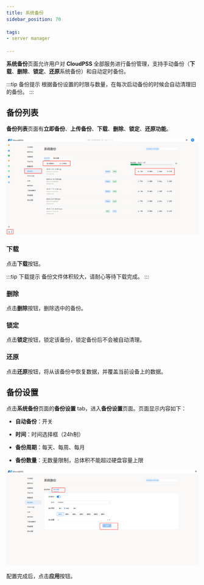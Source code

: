 ```yaml
---
title: 系统备份
sidebar_position: 70

tags: 
- server manager

--- 
```


**系统备份**页面允许用户对 **CloudPSS** 全部服务进行备份管理，支持手动备份（**下载**、**删除**、**锁定**、**还原**系统备份）和自动定时备份。

:::tip 备份提示
根据备份设置的时限与数量，在每次启动备份的时候会自动清理旧的备份。
:::

## 备份列表

**备份列表**页面有**立即备份**、**上传备份**、**下载**、**删除**、**锁定**、**还原功能**。

![备份列表](./系统备份.png "备份列表")

### 下载

点击**下载**按钮。

:::tip 下载提示
备份文件体积较大，请耐心等待下载完成。
:::

### 删除

点击**删除**按钮，删除选中的备份。

### 锁定

点击**锁定**按钮，锁定该备份，锁定备份后不会被自动清理。

### 还原

点击**还原**按钮，将从该备份中恢复数据，并覆盖当前设备上的数据。

## 备份设置

点击**系统备份**页面的**备份设置** tab，进入**备份设置**页面。页面显示内容如下：

+ **自动备份**：开关

+ **时间**：时间选择框（24h制）

+ **备份周期**：每天、每周、每月

+ **备份数量**：无数量限制，总体积不能超过硬盘容量上限

![备份设置](./备份设置.png "备份设置")

配置完成后，点击**应用**按钮。 

